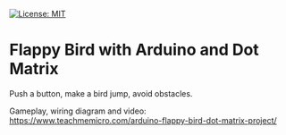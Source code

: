 [![License: MIT](https://img.shields.io/badge/License-MIT-yellow.svg)](https://opensource.org/licenses/MIT)

# Flappy Bird with Arduino and Dot Matrix

Push a button, make a bird jump, avoid obstacles.

Gameplay, wiring diagram and video: https://www.teachmemicro.com/arduino-flappy-bird-dot-matrix-project/

